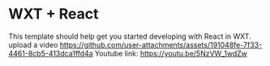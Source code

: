 # WXT + React

This template should help get you started developing with React in WXT.
upload a video
https://github.com/user-attachments/assets/191048fe-7f33-4461-8cb5-413dca1ffd4a
Youtube link:
https://youtu.be/5NzVW_1wdZw
